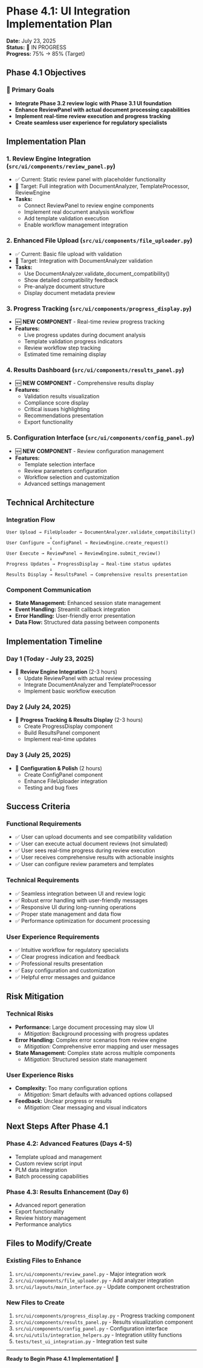 # Phase 4.1: UI Integration Implementation Plan

**Date:** July 23, 2025  
**Status:** 🚧 IN PROGRESS  
**Progress:** 75% → 85% (Target)

## Phase 4.1 Objectives

### 🎯 Primary Goals
- **Integrate Phase 3.2 review logic with Phase 3.1 UI foundation**
- **Enhance ReviewPanel with actual document processing capabilities**
- **Implement real-time review execution and progress tracking**
- **Create seamless user experience for regulatory specialists**

## Implementation Plan

### 1. Review Engine Integration (`src/ui/components/review_panel.py`)
- ✅ Current: Static review panel with placeholder functionality
- 🎯 Target: Full integration with DocumentAnalyzer, TemplateProcessor, ReviewEngine
- **Tasks:**
  - Connect ReviewPanel to review engine components
  - Implement real document analysis workflow
  - Add template validation execution
  - Enable workflow management integration

### 2. Enhanced File Upload (`src/ui/components/file_uploader.py`)
- ✅ Current: Basic file upload with validation
- 🎯 Target: Integration with DocumentAnalyzer validation
- **Tasks:**
  - Use DocumentAnalyzer.validate_document_compatibility()
  - Show detailed compatibility feedback
  - Pre-analyze document structure
  - Display document metadata preview

### 3. Progress Tracking (`src/ui/components/progress_display.py`)
- 🆕 **NEW COMPONENT** - Real-time review progress tracking
- **Features:**
  - Live progress updates during document analysis
  - Template validation progress indicators
  - Review workflow step tracking
  - Estimated time remaining display

### 4. Results Dashboard (`src/ui/components/results_panel.py`)
- 🆕 **NEW COMPONENT** - Comprehensive results display
- **Features:**
  - Validation results visualization
  - Compliance score display
  - Critical issues highlighting
  - Recommendations presentation
  - Export functionality

### 5. Configuration Interface (`src/ui/components/config_panel.py`)
- 🆕 **NEW COMPONENT** - Review configuration management
- **Features:**
  - Template selection interface
  - Review parameters configuration
  - Workflow selection and customization
  - Advanced settings management

## Technical Architecture

### Integration Flow
```
User Upload → FileUploader → DocumentAnalyzer.validate_compatibility()
                ↓
User Configure → ConfigPanel → ReviewEngine.create_request()
                ↓  
User Execute → ReviewPanel → ReviewEngine.submit_review()
                ↓
Progress Updates → ProgressDisplay → Real-time status updates
                ↓
Results Display → ResultsPanel → Comprehensive results presentation
```

### Component Communication
- **State Management:** Enhanced session state management
- **Event Handling:** Streamlit callback integration
- **Error Handling:** User-friendly error presentation
- **Data Flow:** Structured data passing between components

## Implementation Timeline

### Day 1 (Today - July 23, 2025)
- 🎯 **Review Engine Integration** (2-3 hours)
  - Update ReviewPanel with actual review processing
  - Integrate DocumentAnalyzer and TemplateProcessor
  - Implement basic workflow execution

### Day 2 (July 24, 2025)  
- 🎯 **Progress Tracking & Results Display** (2-3 hours)
  - Create ProgressDisplay component
  - Build ResultsPanel component
  - Implement real-time updates

### Day 3 (July 25, 2025)
- 🎯 **Configuration & Polish** (2 hours)
  - Create ConfigPanel component
  - Enhance FileUploader integration
  - Testing and bug fixes

## Success Criteria

### Functional Requirements
- ✅ User can upload documents and see compatibility validation
- ✅ User can execute actual document reviews (not simulated)
- ✅ User sees real-time progress during review execution
- ✅ User receives comprehensive results with actionable insights
- ✅ User can configure review parameters and templates

### Technical Requirements
- ✅ Seamless integration between UI and review logic
- ✅ Robust error handling with user-friendly messages
- ✅ Responsive UI during long-running operations
- ✅ Proper state management and data flow
- ✅ Performance optimization for document processing

### User Experience Requirements
- ✅ Intuitive workflow for regulatory specialists
- ✅ Clear progress indication and feedback
- ✅ Professional results presentation
- ✅ Easy configuration and customization
- ✅ Helpful error messages and guidance

## Risk Mitigation

### Technical Risks
- **Performance:** Large document processing may slow UI
  - *Mitigation:* Background processing with progress updates
- **Error Handling:** Complex error scenarios from review engine
  - *Mitigation:* Comprehensive error mapping and user messages
- **State Management:** Complex state across multiple components
  - *Mitigation:* Structured session state management

### User Experience Risks
- **Complexity:** Too many configuration options
  - *Mitigation:* Smart defaults with advanced options collapsed
- **Feedback:** Unclear progress or results
  - *Mitigation:* Clear messaging and visual indicators

## Next Steps After Phase 4.1

### Phase 4.2: Advanced Features (Days 4-5)
- Template upload and management
- Custom review script input
- PLM data integration
- Batch processing capabilities

### Phase 4.3: Results Enhancement (Day 6)
- Advanced report generation
- Export functionality
- Review history management
- Performance analytics

## Files to Modify/Create

### Existing Files to Enhance
1. `src/ui/components/review_panel.py` - Major integration work
2. `src/ui/components/file_uploader.py` - Add analyzer integration  
3. `src/ui/layouts/main_interface.py` - Update component orchestration

### New Files to Create
1. `src/ui/components/progress_display.py` - Progress tracking component
2. `src/ui/components/results_panel.py` - Results visualization component
3. `src/ui/components/config_panel.py` - Configuration interface
4. `src/ui/utils/integration_helpers.py` - Integration utility functions
5. `tests/test_ui_integration.py` - Integration test suite

---

**Ready to Begin Phase 4.1 Implementation!** 🚀
